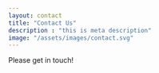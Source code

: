 ```yaml
---
layout: contact
title: "Contact Us"
description : "this is meta description"
image: "/assets/images/contact.svg"
---
```


Please get in touch!
